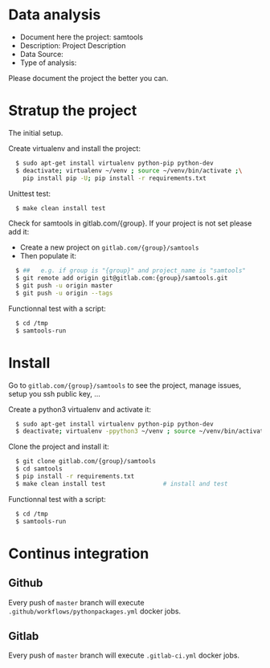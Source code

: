 # Data analysis
- Document here the project: samtools
- Description: Project Description
- Data Source:
- Type of analysis:

Please document the project the better you can.

# Stratup the project

The initial setup.

Create virtualenv and install the project:
```bash
  $ sudo apt-get install virtualenv python-pip python-dev
  $ deactivate; virtualenv ~/venv ; source ~/venv/bin/activate ;\
    pip install pip -U; pip install -r requirements.txt
```

Unittest test:
```bash
  $ make clean install test
```

Check for samtools in gitlab.com/{group}.
If your project is not set please add it:

- Create a new project on `gitlab.com/{group}/samtools`
- Then populate it:

```bash
  $ ##   e.g. if group is "{group}" and project_name is "samtools"
  $ git remote add origin git@gitlab.com:{group}/samtools.git
  $ git push -u origin master
  $ git push -u origin --tags
```

Functionnal test with a script:
```bash
  $ cd /tmp
  $ samtools-run
```
# Install
Go to `gitlab.com/{group}/samtools` to see the project, manage issues,
setup you ssh public key, ...

Create a python3 virtualenv and activate it:
```bash
  $ sudo apt-get install virtualenv python-pip python-dev
  $ deactivate; virtualenv -ppython3 ~/venv ; source ~/venv/bin/activate
```

Clone the project and install it:
```bash
  $ git clone gitlab.com/{group}/samtools
  $ cd samtools
  $ pip install -r requirements.txt
  $ make clean install test                # install and test
```
Functionnal test with a script:
```bash
  $ cd /tmp
  $ samtools-run
``` 

# Continus integration
## Github 
Every push of `master` branch will execute `.github/workflows/pythonpackages.yml` docker jobs.
## Gitlab
Every push of `master` branch will execute `.gitlab-ci.yml` docker jobs.
